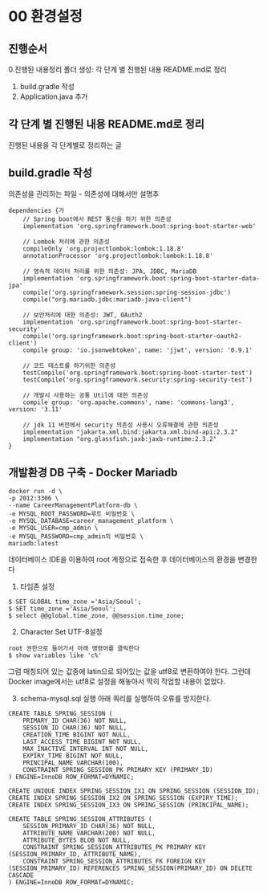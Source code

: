 # 00 환경설정

## 진행순서
0.진행된 내용정리 폴더 생성: 각 단계 별 진행된 내용 README.md로 정리
1. build.gradle 작성
2. Application.java 추가

## 각 단계 별 진행된 내용 README.md로 정리
진행된 내용을 각 단계별로 정리하는 글

## build.gradle 작성
의존성을 관리하는 파일 - 의존성에 대해서만 설명추

```
dependencies {가
    // Spring boot에서 REST 통신을 하기 위한 의존성
    implementation 'org.springframework.boot:spring-boot-starter-web'

    // Lombok 처리에 관한 의존성
    compileOnly 'org.projectlombok:lombok:1.18.8'
    annotationProcessor 'org.projectlombok:lombok:1.18.8'

    // 영속적 데이터 처리를 위한 의존성: JPA, JDBC, MariaDB
    implementation 'org.springframework.boot:spring-boot-starter-data-jpa'
    compile('org.springframework.session:spring-session-jdbc')
    compile("org.mariadb.jdbc:mariadb-java-client")

    // 보안처리에 대한 의존성: JWT, OAuth2 
    implementation 'org.springframework.boot:spring-boot-starter-security'
    compile('org.springframework.boot:spring-boot-starter-oauth2-client')
    compile group: 'io.jsonwebtoken', name: 'jjwt', version: '0.9.1'

    // 코드 테스트를 하기위한 의존성
    testCompile('org.springframework.boot:spring-boot-starter-test')
    testCompile('org.springframework.security:spring-security-test')

    // 개발시 사용하는 공통 Util에 대한 의존성
    compile group: 'org.apache.commons', name: 'commons-lang3', version: '3.11'

    // jdk 11 버전에서 security 의존성 사용시 오류해결에 관한 의존성
    implementation "jakarta.xml.bind:jakarta.xml.bind-api:2.3.2"
    implementation "org.glassfish.jaxb:jaxb-runtime:2.3.2"
}
```

## 개발환경 DB 구축 - Docker Mariadb
```
docker run -d \
-p 2012:3306 \
--name CareerManagementPlatform-db \
-e MYSQL_ROOT_PASSWORD=루트 비밀번호 \
-e MYSQL_DATABASE=career_management_platform \
-e MYSQL_USER=cmp_admin \
-e MYSQL_PASSWORD=cmp_admin의 비밀번호 \
mariadb:latest
```

데이터베이스 IDE을 이용하여 root 계정으로 접속한 후 데이터베이스의 환경을 변경한다
1) 타임존 설정
```
$ SET GLOBAL time_zone ='Asia/Seoul';
$ SET time_zone ='Asia/Seoul';
$ select @@global.time_zone, @@session.time_zone;
```

2) Character Set UTF-8설정


```
root 권한으로 들어가서 아래 명령어를 클릭한다
$ show variables like 'c%'
```

그럼 매칭되어 있는 값중에 latin으로 되어있는 값을 utf8로 변환하여야 한다.
그런데 Docker image에서는 utf8로 설정을 해놓아서 딱히 작업할 내용이 없었다.

3) schema-mysql.sql 실행
아래 쿼리를 실행하여 오류를 방지한다.
```
CREATE TABLE SPRING_SESSION (
	PRIMARY_ID CHAR(36) NOT NULL,
	SESSION_ID CHAR(36) NOT NULL,
	CREATION_TIME BIGINT NOT NULL,
	LAST_ACCESS_TIME BIGINT NOT NULL,
	MAX_INACTIVE_INTERVAL INT NOT NULL,
	EXPIRY_TIME BIGINT NOT NULL,
	PRINCIPAL_NAME VARCHAR(100),
	CONSTRAINT SPRING_SESSION_PK PRIMARY KEY (PRIMARY_ID)
) ENGINE=InnoDB ROW_FORMAT=DYNAMIC;

CREATE UNIQUE INDEX SPRING_SESSION_IX1 ON SPRING_SESSION (SESSION_ID);
CREATE INDEX SPRING_SESSION_IX2 ON SPRING_SESSION (EXPIRY_TIME);
CREATE INDEX SPRING_SESSION_IX3 ON SPRING_SESSION (PRINCIPAL_NAME);

CREATE TABLE SPRING_SESSION_ATTRIBUTES (
	SESSION_PRIMARY_ID CHAR(36) NOT NULL,
	ATTRIBUTE_NAME VARCHAR(200) NOT NULL,
	ATTRIBUTE_BYTES BLOB NOT NULL,
	CONSTRAINT SPRING_SESSION_ATTRIBUTES_PK PRIMARY KEY (SESSION_PRIMARY_ID, ATTRIBUTE_NAME),
	CONSTRAINT SPRING_SESSION_ATTRIBUTES_FK FOREIGN KEY (SESSION_PRIMARY_ID) REFERENCES SPRING_SESSION(PRIMARY_ID) ON DELETE CASCADE
) ENGINE=InnoDB ROW_FORMAT=DYNAMIC;

```